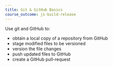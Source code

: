 ```yaml
---
title: Git & GitHub Basics
course_outcome: js-build-release
---
```

Use git and GitHub to:

- obtain a local copy of a repository from GitHub
- stage modified files to be versioned
- version the file changes
- push updated files to GitHub
- create a GitHub pull-request

